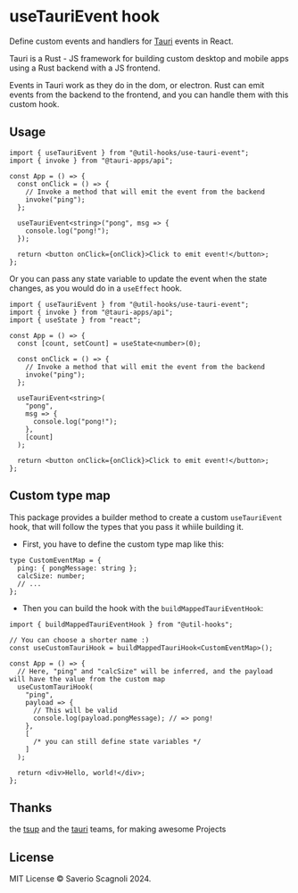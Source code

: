 # useTauriEvent hook

Define custom events and handlers for [Tauri](https://tauri.app/) events in React.

Tauri is a Rust - JS framework for building custom desktop and mobile apps using a Rust backend with a JS frontend.

Events in Tauri work as they do in the dom, or electron. Rust can emit events from the backend to the frontend, and you can handle them with this custom hook.

## Usage

```tsx
import { useTauriEvent } from "@util-hooks/use-tauri-event";
import { invoke } from "@tauri-apps/api";

const App = () => {
  const onClick = () => {
    // Invoke a method that will emit the event from the backend
    invoke("ping");
  };

  useTauriEvent<string>("pong", msg => {
    console.log("pong!");
  });

  return <button onClick={onClick}>Click to emit event!</button>;
};
```

Or you can pass any state variable to update the event when the state changes, as you would do in a `useEffect` hook.

```tsx
import { useTauriEvent } from "@util-hooks/use-tauri-event";
import { invoke } from "@tauri-apps/api";
import { useState } from "react";

const App = () => {
  const [count, setCount] = useState<number>(0);

  const onClick = () => {
    // Invoke a method that will emit the event from the backend
    invoke("ping");
  };

  useTauriEvent<string>(
    "pong",
    msg => {
      console.log("pong!");
    },
    [count]
  );

  return <button onClick={onClick}>Click to emit event!</button>;
};
```

## Custom type map

This package provides a builder method to create a custom `useTauriEvent` hook, that will follow the types that you pass it whiile building it.

- First, you have to define the custom type map like this:

```tsx
type CustomEventMap = {
  ping: { pongMessage: string };
  calcSize: number;
  // ...
};
```

- Then you can build the hook with the `buildMappedTauriEventHook`:

```tsx
import { buildMappedTauriEventHook } from "@util-hooks";

// You can choose a shorter name :)
const useCustomTauriHook = buildMappedTauriHook<CustomEventMap>();

const App = () => {
  // Here, "ping" and "calcSize" will be inferred, and the payload will have the value from the custom map
  useCustomTauriHook(
    "ping",
    payload => {
      // This will be valid
      console.log(payload.pongMessage); // => pong!
    },
    [
      /* you can still define state variables */
    ]
  );

  return <div>Hello, world!</div>;
};
```

## Thanks
the [tsup](https://www.npmjs.com/package/tsup) and the [tauri](https://tauri.app) teams, for making awesome Projects

## License

MIT License © Saverio Scagnoli 2024.

